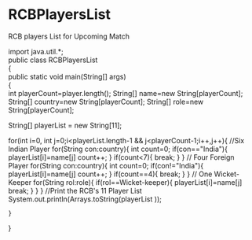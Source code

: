 # RCBPlayersList
RCB players List for Upcoming Match

import java.util.*;   
public class RCBPlayersList   
{    
public static void main(String[] args)   
	{    
 int playerCount=player.length(); 
String[] name=new String[playerCount];
String[] country=new String[playerCount];
String[] role=new String[playerCount];

String[] playerList = new String[11];

for(int i=0, int j=0;i<playerList.length-1 && j<playerCount-1;i++,j++){
		//Six Indian Player
		for(String con:country){
			int count=0;
			if(con=="India"){
			playerList[i]=name[j]
			count++;
			}
			if(count<7){
				break;
				}
			}
		// Four Foreign Player
		for(String con:country){
			int count=0;
			if(con!="India"){
			playerList[i]=name[j]
			count++;
			}
			if(count==4){
				break;
				}
			}
	// One Wicket-Keeper
		for(String rol:role){
			if(rol==Wicket-keeper){
			playerList[i]=name[j]
			break;
				}
			}
		}
//Print the RCB's 11 Player List
System.out.println(Arrays.toString(playerList ));

	}    
}    
